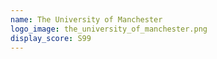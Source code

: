 ```yaml
---
name: The University of Manchester
logo_image: the_university_of_manchester.png
display_score: S99
---
```

